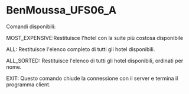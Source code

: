 # BenMoussa_UFS06_A
Comandi disponibili:

MOST_EXPENSIVE:Restituisce l'hotel con la suite più costosa disponibile

ALL: Restituisce l'elenco completo di tutti gli hotel disponibili.

ALL_SORTED: Restituisce l'elenco di tutti gli hotel disponibili, ordinati per nome. 

EXIT: Questo comando chiude la connessione con il server e termina il programma client.
